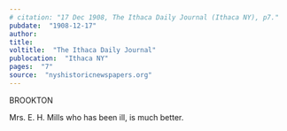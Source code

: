 ```yaml
---
# citation: "17 Dec 1908, The Ithaca Daily Journal (Ithaca NY), p7."
pubdate:  "1908-12-17"
author: 
title: 
voltitle:  "The Ithaca Daily Journal"
publocation:  "Ithaca NY"
pages:  "7"
source:  "nyshistoricnewspapers.org"
---
```


BROOKTON

Mrs. E. H. Mills who has been ill, is much better.


